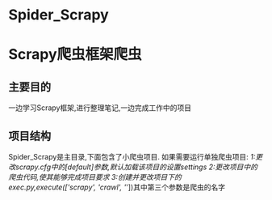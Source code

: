 # Spider_Scrapy
# Scrapy爬虫框架爬虫
## 主要目的
一边学习Scrapy框架,进行整理笔记,一边完成工作中的项目
## 项目结构
Spider_Scrapy是主目录,下面包含了小爬虫项目.
如果需要运行单独爬虫项目:
  *1:更改scrapy.cfg中的[default]参数,默认加载该项目的设置settings
  *2:更改项目中的爬虫代码,使其能够完成项目要求
  *3:创建并更改项目下的exec.py,execute(['scrapy', 'crawl', '***'])其中第三个参数是爬虫的名字
